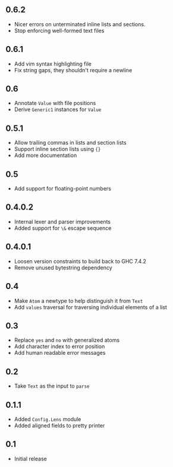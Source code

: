 0.6.2
---
* Nicer errors on unterminated inline lists and sections.
* Stop enforcing well-formed text files

0.6.1
---
* Add vim syntax highlighting file
* Fix string gaps, they shouldn't require a newline

0.6
---
* Annotate `Value` with file positions
* Derive `Generic1` instances for `Value`

0.5.1
---
* Allow trailing commas in lists and section lists
* Support inline section lists using `{}`
* Add more documentation

0.5
----
* Add support for floating-point numbers

0.4.0.2
----
* Internal lexer and parser improvements
* Added support for `\&` escape sequence

0.4.0.1
----
* Loosen version constraints to build back to GHC 7.4.2
* Remove unused bytestring dependency

0.4
----
* Make `Atom` a newtype to help distinguish it from `Text`
* Add `values` traversal for traversing individual elements of a list

0.3
-----
* Replace `yes` and `no` with generalized atoms
* Add character index to error position
* Add human readable error messages

0.2
-----
* Take `Text` as the input to `parse`

0.1.1
-----
* Added `Config.Lens` module
* Added aligned fields to pretty printer

0.1
-----
* Initial release
